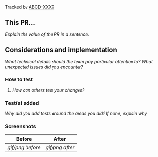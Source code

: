 Tracked by [ABCD-XXXX](https://example.com/ABCD-XXXX)

## This PR...

_Explain the value of the PR in a sentence._

## Considerations and implementation

_What technical details should the team pay particular attention to? What unexpected issues did you encounter?_

### How to test

1. _How can others test your changes?_

### Test(s) added 

_Why did you add tests around the areas you did? If none, explain why_

### Screenshots

| Before | After |
| ------ | ----- |
| _gif/png before_ | _gif/png after_ |

